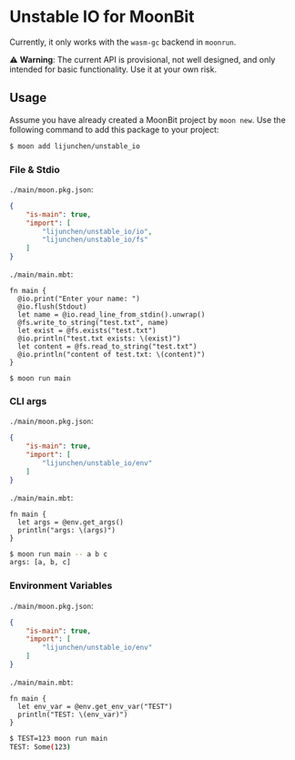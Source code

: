 # Unstable IO for MoonBit

Currently, it only works with the `wasm-gc` backend in `moonrun`.

⚠️ **Warning**: The current API is provisional, not well designed, and only
intended for basic functionality. Use it at your own risk.

## Usage

Assume you have already created a MoonBit project by `moon new`. Use the
following command to add this package to your project:

```bash
$ moon add lijunchen/unstable_io
```

### File & Stdio

`./main/moon.pkg.json`:

```json
{
    "is-main": true,
    "import": [
        "lijunchen/unstable_io/io",
        "lijunchen/unstable_io/fs"
    ]
}
```

`./main/main.mbt`:

```moonbit
fn main {
  @io.print("Enter your name: ")
  @io.flush(Stdout)
  let name = @io.read_line_from_stdin().unwrap()
  @fs.write_to_string("test.txt", name)
  let exist = @fs.exists("test.txt")
  @io.println("test.txt exists: \(exist)")
  let content = @fs.read_to_string("test.txt")
  @io.println("content of test.txt: \(content)")
}
```

```
$ moon run main
```

### CLI args

`./main/moon.pkg.json`:

```json
{
    "is-main": true,
    "import": [
        "lijunchen/unstable_io/env"
    ]
}
```

`./main/main.mbt`:

```moonbit
fn main {
  let args = @env.get_args()
  println("args: \(args)")
}
```

```bash
$ moon run main -- a b c
args: [a, b, c]
```

### Environment Variables

`./main/moon.pkg.json`:

```json
{
    "is-main": true,
    "import": [
        "lijunchen/unstable_io/env"
    ]
}
```

`./main/main.mbt`:

```moonbit
fn main {
  let env_var = @env.get_env_var("TEST")
  println("TEST: \(env_var)")
}
```

```bash
$ TEST=123 moon run main
TEST: Some(123)
```
